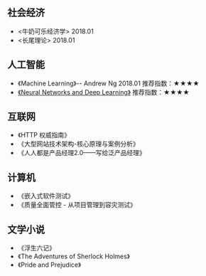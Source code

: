 
## 社会经济
* <牛奶可乐经济学> 2018.01
* <长尾理论>  2018.01


## 人工智能
* 《Machine Learning》-- Andrew Ng 2018.01 推荐指数：★★★★
* [《Neural Networks and Deep Learning》](http://neuralnetworksanddeeplearning.com/about.html) 推荐指数：★★★★
  
## 互联网
* 《HTTP 权威指南》
* 《大型网站技术架构-核心原理与案例分析》
* 《人人都是产品经理2.0——写给泛产品经理》

## 计算机
* 《嵌入式软件测试》
* 《质量全面管控 - 从项目管理到容灾测试》

## 文学小说
* 《浮生六记》
* 《The Adventures of Sherlock Holmes》
* 《Pride and Prejudice》
